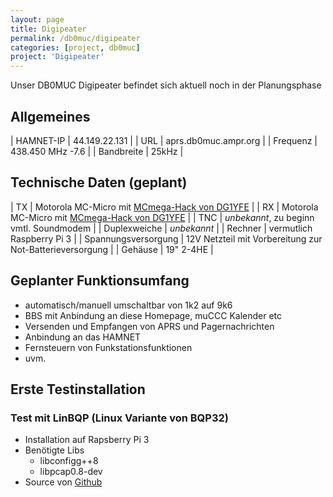 ```yaml
---
layout: page
title: Digipeater
permalink: /db0muc/digipeater
categories: [project, db0muc]
project: 'Digipeater'
---
```


Unser DB0MUC Digipeater befindet sich aktuell noch in der Planungsphase

## Allgemeines

| HAMNET-IP  | 44.149.22.131        |
| URL        | aprs.db0muc.ampr.org |
| Frequenz   | 438.450 MHz -7.6     |
| Bandbreite | 25kHz                |

## Technische Daten (geplant)

| TX                  | Motorola MC-Micro mit [MCmega-Hack von DG1YFE](http://mc70.stus-disco.de/mods/cpu-modboard.html) |
| RX                  | Motorola MC-Micro mit [MCmega-Hack von DG1YFE](http://mc70.stus-disco.de/mods/cpu-modboard.html) |
| TNC                 | *unbekannt*, zu beginn vmtl. Soundmodem |
| Duplexweiche        | *unbekannt* |
| Rechner             | vermutlich Raspberry Pi 3 |
| Spannungsversorgung | 12V Netzteil mit Vorbereitung zur Not-Batterieversorgung |
| Gehäuse             | 19" 2-4HE |

## Geplanter Funktionsumfang

* automatisch/manuell umschaltbar von 1k2 auf 9k6
* BBS mit Anbindung an diese Homepage, muCCC Kalender etc
* Versenden und Empfangen von APRS und Pagernachrichten
* Anbindung an das HAMNET
* Fernsteuern von Funkstationsfunktionen
* uvm.

## Erste Testinstallation

### Test mit LinBQP (Linux Variante von BQP32)

* Installation auf Rapsberry Pi 3
* Benötigte Libs
  * libconfigg++8
  * libpcap0.8-dev
* Source von [Github](https://github.com/g8bpq/LinBPQ.git)


